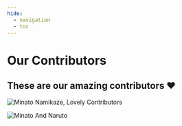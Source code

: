 ```yaml
---
hide:
  - navigation
  - toc
---
```


# Our Contributors

## These are our amazing contributors ❤️ 

![Minato Namikaze, Lovely Contributors](https://contrib.rocks/image?repo=The-4th-Hokage/yondaime-hokage)


![Minato And Naruto](https://i.imgur.com/knPSUxI.jpg)
